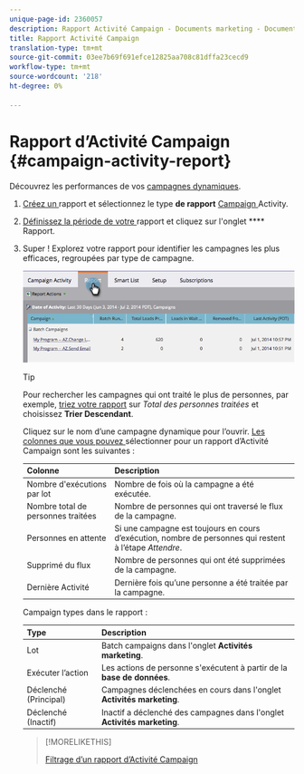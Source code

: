 ```yaml
---
unique-page-id: 2360057
description: Rapport Activité Campaign - Documents marketing - Documentation du produit
title: Rapport Activité Campaign
translation-type: tm+mt
source-git-commit: 03ee7b69f691efce12825aa708c81dffa23cecd9
workflow-type: tm+mt
source-wordcount: '218'
ht-degree: 0%

---
```



# Rapport d’Activité Campaign {#campaign-activity-report}

Découvrez les performances de vos [campagnes dynamiques](/help/marketo/product-docs/core-marketo-concepts/smart-campaigns/creating-a-smart-campaign/understanding-batch-and-trigger-smart-campaigns.md).

1. [Créez un ](/help/marketo/product-docs/reporting/basic-reporting/creating-reports/create-a-report-in-a-program.md) rapport et sélectionnez le type **de rapport** [Campaign ](/help/marketo/product-docs/reporting/basic-reporting/report-types/report-type-overview.md)Activity.

1. [Définissez la période de votre ](/help/marketo/product-docs/reporting/basic-reporting/editing-reports/change-a-report-time-frame.md) rapport et cliquez sur l&#39;onglet  **** Rapport.

1. Super ! Explorez votre rapport pour identifier les campagnes les plus efficaces, regroupées par type de campagne.

   ![](assets/image2014-9-16-16-3a8-3a45.png)

   >[!TIP]
   >
   >Pour rechercher les campagnes qui ont traité le plus de personnes, par exemple, [triez votre rapport](/help/marketo/product-docs/reporting/basic-reporting/editing-reports/sort-report-on-columns.md) sur _Total des personnes traitées_ et choisissez **Trier Descendant**.

   Cliquez sur le nom d’une campagne dynamique pour l’ouvrir.  [Les colonnes que vous pouvez ](/help/marketo/product-docs/reporting/basic-reporting/editing-reports/select-report-columns.md) sélectionner pour un rapport d’Activité Campaign sont les suivantes :

   | Colonne | Description |
   |---|---|
   | Nombre d&#39;exécutions par lot | Nombre de fois où la campagne a été exécutée. |
   | Nombre total de personnes traitées | Nombre de personnes qui ont traversé le flux de la campagne. |
   | Personnes en attente | Si une campagne est toujours en cours d’exécution, nombre de personnes qui restent à l’étape *Attendre*. |
   | Supprimé du flux | Nombre de personnes qui ont été supprimées de la campagne. |
   | Dernière Activité | Dernière fois qu’une personne a été traitée par la campagne. |

   Campaign types dans le rapport :

   | Type | Description |
   |---|---|
   | Lot | Batch campaigns dans l&#39;onglet **Activités marketing**. |
   | Exécuter l’action | Les actions de personne s&#39;exécutent à partir de la **base de données**. |
   | Déclenché (Principal) | Campagnes déclenchées en cours dans l&#39;onglet **Activités marketing**. |
   | Déclenché (Inactif) | Inactif a déclenché des campagnes dans l&#39;onglet **Activités marketing**. |

   >[!MORELIKETHIS]
   >
   >[Filtrage d’un rapport d’Activité Campaign](/help/marketo/product-docs/reporting/basic-reporting/report-activity/filter-a-campaign-activity-report.md)

